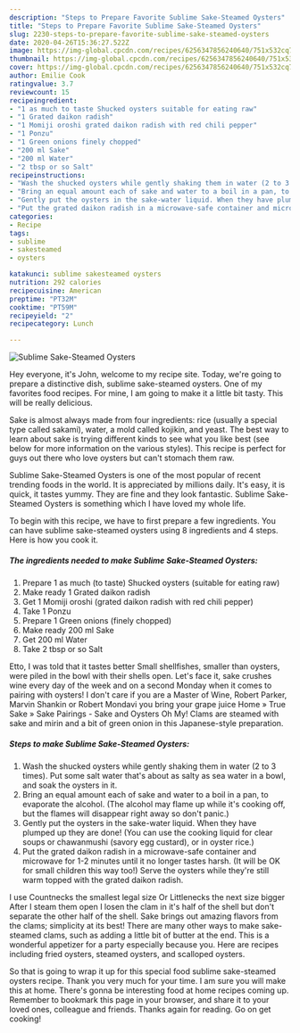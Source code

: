 ```yaml
---
description: "Steps to Prepare Favorite Sublime Sake-Steamed Oysters"
title: "Steps to Prepare Favorite Sublime Sake-Steamed Oysters"
slug: 2230-steps-to-prepare-favorite-sublime-sake-steamed-oysters
date: 2020-04-26T15:36:27.522Z
image: https://img-global.cpcdn.com/recipes/6256347856240640/751x532cq70/sublime-sake-steamed-oysters-recipe-main-photo.jpg
thumbnail: https://img-global.cpcdn.com/recipes/6256347856240640/751x532cq70/sublime-sake-steamed-oysters-recipe-main-photo.jpg
cover: https://img-global.cpcdn.com/recipes/6256347856240640/751x532cq70/sublime-sake-steamed-oysters-recipe-main-photo.jpg
author: Emilie Cook
ratingvalue: 3.7
reviewcount: 15
recipeingredient:
- "1 as much to taste Shucked oysters suitable for eating raw"
- "1 Grated daikon radish"
- "1 Momiji oroshi grated daikon radish with red chili pepper"
- "1 Ponzu"
- "1 Green onions finely chopped"
- "200 ml Sake"
- "200 ml Water"
- "2 tbsp or so Salt"
recipeinstructions:
- "Wash the shucked oysters while gently shaking them in water (2 to 3 times). Put some salt water that&#39;s about as salty as sea water in a bowl, and soak the oysters in it."
- "Bring an equal amount each of sake and water to a boil in a pan, to evaporate the alcohol. (The alcohol may flame up while it&#39;s cooking off, but the flames will disappear right away so don&#39;t panic.)"
- "Gently put the oysters in the sake-water liquid. When they have plumped up they are done! (You can use the cooking liquid for clear soups or chawanmushi (savory egg custard), or in oyster rice.)"
- "Put the grated daikon radish in a microwave-safe container and microwave for 1-2 minutes until it no longer tastes harsh. (It will be OK for small children this way too!) Serve the oysters while they&#39;re still warm topped with the grated daikon radish."
categories:
- Recipe
tags:
- sublime
- sakesteamed
- oysters

katakunci: sublime sakesteamed oysters 
nutrition: 292 calories
recipecuisine: American
preptime: "PT32M"
cooktime: "PT59M"
recipeyield: "2"
recipecategory: Lunch

---
```



![Sublime Sake-Steamed Oysters](https://img-global.cpcdn.com/recipes/6256347856240640/751x532cq70/sublime-sake-steamed-oysters-recipe-main-photo.jpg)

Hey everyone, it's John, welcome to my recipe site. Today, we're going to prepare a distinctive dish, sublime sake-steamed oysters. One of my favorites food recipes. For mine, I am going to make it a little bit tasty. This will be really delicious.

Sake is almost always made from four ingredients: rice (usually a special type called sakami), water, a mold called kojikin, and yeast. The best way to learn about sake is trying different kinds to see what you like best (see below for more information on the various styles). This recipe is perfect for guys out there who love oysters but can&#39;t stomach them raw.

Sublime Sake-Steamed Oysters is one of the most popular of recent trending foods in the world. It is appreciated by millions daily. It's easy, it is quick, it tastes yummy. They are fine and they look fantastic. Sublime Sake-Steamed Oysters is something which I have loved my whole life.


To begin with this recipe, we have to first prepare a few ingredients. You can have sublime sake-steamed oysters using 8 ingredients and 4 steps. Here is how you cook it.

<!--inarticleads1-->

##### The ingredients needed to make Sublime Sake-Steamed Oysters:

1. Prepare 1 as much (to taste) Shucked oysters (suitable for eating raw)
1. Make ready 1 Grated daikon radish
1. Get 1 Momiji oroshi (grated daikon radish with red chili pepper)
1. Take 1 Ponzu
1. Prepare 1 Green onions (finely chopped)
1. Make ready 200 ml Sake
1. Get 200 ml Water
1. Take 2 tbsp or so Salt


Etto, I was told that it tastes better Small shellfishes, smaller than oysters, were piled in the bowl with their shells open. Let&#39;s face it, sake crushes wine every day of the week and on a second Monday when it comes to pairing with oysters! I don&#39;t care if you are a Master of Wine, Robert Parker, Marvin Shankin or Robert Mondavi you bring your grape juice Home » True Sake » Sake Pairings - Sake and Oysters Oh My! Clams are steamed with sake and mirin and a bit of green onion in this Japanese-style preparation. 

<!--inarticleads2-->

##### Steps to make Sublime Sake-Steamed Oysters:

1. Wash the shucked oysters while gently shaking them in water (2 to 3 times). Put some salt water that&#39;s about as salty as sea water in a bowl, and soak the oysters in it.
1. Bring an equal amount each of sake and water to a boil in a pan, to evaporate the alcohol. (The alcohol may flame up while it&#39;s cooking off, but the flames will disappear right away so don&#39;t panic.)
1. Gently put the oysters in the sake-water liquid. When they have plumped up they are done! (You can use the cooking liquid for clear soups or chawanmushi (savory egg custard), or in oyster rice.)
1. Put the grated daikon radish in a microwave-safe container and microwave for 1-2 minutes until it no longer tastes harsh. (It will be OK for small children this way too!) Serve the oysters while they&#39;re still warm topped with the grated daikon radish.


I use Countnecks the smallest legal size Or Littlenecks the next size bigger After I steam them open I losen the clam in it&#39;s half of the shell but don&#39;t separate the other half of the shell. Sake brings out amazing flavors from the clams; simplicity at its best! There are many other ways to make sake-steamed clams, such as adding a little bit of butter at the end. This is a wonderful appetizer for a party especially because you. Here are recipes including fried oysters, steamed oysters, and scalloped oysters. 

So that is going to wrap it up for this special food sublime sake-steamed oysters recipe. Thank you very much for your time. I am sure you will make this at home. There's gonna be interesting food at home recipes coming up. Remember to bookmark this page in your browser, and share it to your loved ones, colleague and friends. Thanks again for reading. Go on get cooking!

